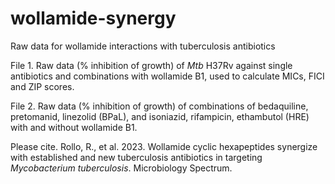# wollamide-synergy
Raw data for wollamide interactions with tuberculosis antibiotics

File 1. Raw data (% inhibition of growth) of _Mtb_ H37Rv against single antibiotics and combinations with wollamide B1, used to calculate MICs, FICI and ZIP scores. 

File 2. Raw data (% inhibition of growth) of combinations of bedaquiline, pretomanid, linezolid (BPaL), and isoniazid, rifampicin, ethambutol (HRE) with and without wollamide B1. 

Please cite. Rollo, R., et al. 2023. Wollamide cyclic hexapeptides synergize with established and new tuberculosis antibiotics in targeting _Mycobacterium tuberculosis_.  Microbiology Spectrum. 

